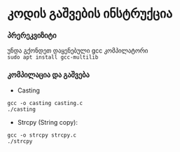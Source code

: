 # კოდის გაშვების ინსტრუქცია

### პრერეკვიზიტი
უნდა გქონდეთ დაყენებული gcc კომპილატორი \
`sudo apt install gcc-multilib`

### კომპილაცია და გაშვება
- Casting
```
gcc -o casting casting.c
./casting
```
- Strcpy (String copy): 
```
gcc -o strcpy strcpy.c
./strcpy
```